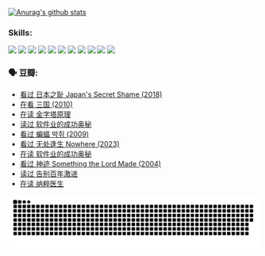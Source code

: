 
[![Anurag's github stats](https://github-readme-stats.vercel.app/api?username=w940853815)](https://github.com/anuraghazra/github-readme-stats)

### Skills:

<code><img height="32" src="https://cdn.jsdelivr.net/npm/simple-icons@v5/icons/python.svg"></code>
<code><img height="32" src="https://cdn.jsdelivr.net/npm/simple-icons@v5/icons/javascript.svg"></code>
<code><img height="32" src="https://cdn.jsdelivr.net/npm/simple-icons@v5/icons/django.svg"></code>
<code><img height="32" src="https://cdn.jsdelivr.net/npm/simple-icons@v5/icons/flask.svg"></code>
<code><img height="32" src="https://cdn.jsdelivr.net/npm/simple-icons@v5/icons/vuetify.svg"></code>
<code><img height="32" src="https://cdn.jsdelivr.net/npm/simple-icons@v5/icons/git.svg"></code>
<code><img height="32" src="https://cdn.jsdelivr.net/npm/simple-icons@v5/icons/docker.svg"></code>
<code><img height="32" src="https://cdn.jsdelivr.net/npm/simple-icons@v5/icons/postgresql.svg"></code>
<code><img height="32" src="https://cdn.jsdelivr.net/npm/simple-icons@v5/icons/elasticsearch.svg"></code>
<code><img height="32" src="https://cdn.jsdelivr.net/npm/simple-icons@v5/icons/macos.svg"></code>
<code><img height="32" src="https://cdn.jsdelivr.net/npm/simple-icons@v5/icons/linux.svg"></code>

### 🗣 豆瓣:

<!-- DOUBAN-ACTIVITIES:START -->
- [看过 日本之耻 Japan's Secret Shame‎ (2018)](https://www.douban.com/people/136069238/status/4431579101/?_i=00201831)
- [在看 三国‎ (2010)](https://www.douban.com/people/136069238/status/4430559482/?_i=00201831)
- [在读 金字塔原理](https://www.douban.com/people/136069238/status/4424812753/?_i=00201831)
- [读过 软件业的成功奥秘](https://www.douban.com/people/136069238/status/4424809958/?_i=00201831)
- [看过 蝙蝠 박쥐‎ (2009)](https://www.douban.com/people/136069238/status/4422787315/?_i=00201831)
- [看过 无处逢生 Nowhere‎ (2023)](https://www.douban.com/people/136069238/status/4416454713/?_i=00201831)
- [在读 软件业的成功奥秘](https://www.douban.com/people/136069238/status/4414815312/?_i=00201831)
- [看过 神迹 Something the Lord Made‎ (2004)](https://www.douban.com/people/136069238/status/4409691983/?_i=00201831)
- [读过 告别百年激进](https://www.douban.com/people/136069238/status/4406414036/?_i=00201831)
- [在读 纳粹医生](https://www.douban.com/people/136069238/status/4406413750/?_i=00201831)
<!-- DOUBAN-ACTIVITIES:END -->


![Snake animation](https://raw.githubusercontent.com/w940853815/w940853815/output/github-contribution-grid-snake.svg)

<!--
**w940853815/w940853815** is a ✨ _special_ ✨ repository because its `README.md` (this file) appears on your GitHub profile.

Here are some ideas to get you started:

- 🔭 I’m currently working on ...
- 🌱 I’m currently learning ...
- 👯 I’m looking to collaborate on ...
- 🤔 I’m looking for help with ...
- 💬 Ask me about ...
- 📫 How to reach me: ...
- 😄 Pronouns: ...
- ⚡ Fun fact: ...
-->
